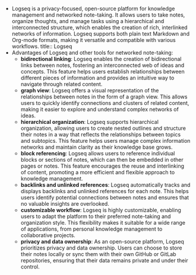 - Logseq is a privacy-focused, open-source platform for knowledge management and networked note-taking. It allows users to take notes, organize thoughts, and manage tasks using a hierarchical and interconnected structure, which enables the creation of rich, interlinked networks of information. Logseq supports both plain text Markdown and Org-mode formats, making it versatile and compatible with various workflows.
  title:: Logseq
- Advantages of Logseq and other tools for networked note-taking:
	- **bidirectional linking**: Logseq enables the creation of bidirectional links between notes, fostering an interconnected web of ideas and concepts. This feature helps users establish relationships between different pieces of information and provides an intuitive way to navigate through related content.
	- **graph view**: Logseq offers a visual representation of the relationships between notes in the form of a graph view. This allows users to quickly identify connections and clusters of related content, making it easier to explore and understand complex networks of ideas.
	- **hierarchical organization**: Logseq supports hierarchical organization, allowing users to create nested outlines and structure their notes in a way that reflects the relationships between topics and subtopics. This feature helps users manage complex information networks and maintain clarity as their knowledge base grows.
	- **block referencing**: Logseq allows users to reference individual blocks or sections of notes, which can then be embedded in other pages or notes. This feature encourages the reuse and interlinking of content, promoting a more efficient and flexible approach to knowledge management.
	- **backlinks and unlinked references**: Logseq automatically tracks and displays backlinks and unlinked references for each note. This helps users identify potential connections between notes and ensures that no valuable insights are overlooked.
	- **customizable workflow**: Logseq is highly customizable, enabling users to adapt the platform to their preferred note-taking and organization style. This flexibility makes it suitable for a wide range of applications, from personal knowledge management to collaborative projects.
	- **privacy and data ownership**: As an open-source platform, Logseq prioritizes privacy and data ownership. Users can choose to store their notes locally or sync them with their own GitHub or GitLab repositories, ensuring that their data remains private and under their control.